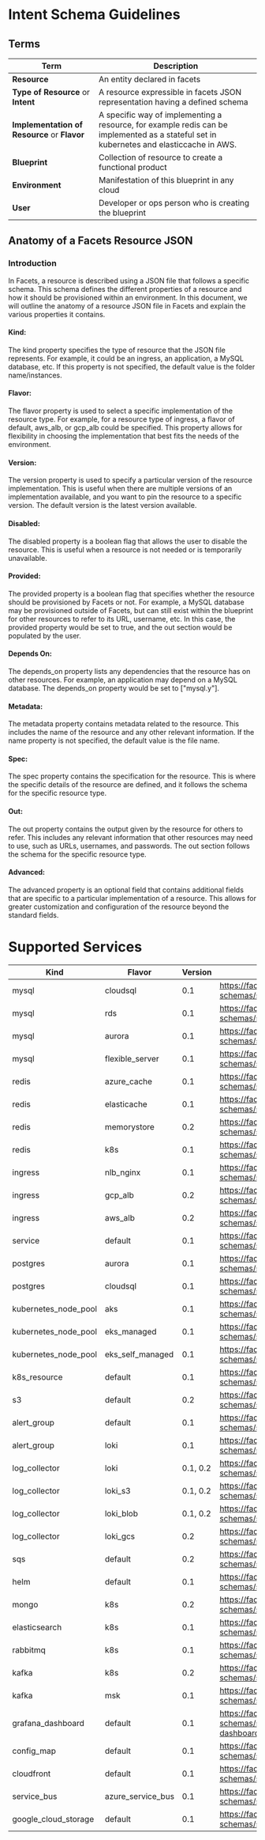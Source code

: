 # Intent Schema Guidelines

## Terms

| Term                                         | Description                                                                                                                              |
|----------------------------------------------|------------------------------------------------------------------------------------------------------------------------------------------|
| **Resource**                                 | An entity declared in facets                                                                                                             |
| **Type of Resource** or **Intent**           | A resource expressible in facets JSON representation having a defined schema                                                             |
| **Implementation of Resource** or **Flavor** | A specific way of implementing a resource, for example redis can be implemented as a stateful set in kubernetes and elasticcache in AWS. |
| **Blueprint**                                | Collection of resource to create a functional product                                                                                    |
| **Environment**                              | Manifestation of this blueprint in any cloud                                                                                             |
| **User**                                     | Developer or ops person who is creating the blueprint                                                                                    |

## Anatomy of a Facets Resource JSON

### Introduction
In Facets, a resource is described using a JSON file that follows a specific schema. This schema defines the different properties of a resource and how it should be provisioned within an environment. In this document, we will outline the anatomy of a resource JSON file in Facets and explain the various properties it contains.

#### Kind:
The kind property specifies the type of resource that the JSON file represents. For example, it could be an ingress, an application, a MySQL database, etc. If this property is not specified, the default value is the folder name/instances.

#### Flavor:
The flavor property is used to select a specific implementation of the resource type. For example, for a resource type of ingress, a flavor of default, aws_alb, or gcp_alb could be specified. This property allows for flexibility in choosing the implementation that best fits the needs of the environment.

#### Version:
The version property is used to specify a particular version of the resource implementation. This is useful when there are multiple versions of an implementation available, and you want to pin the resource to a specific version. The default version is the latest version available.

#### Disabled:
The disabled property is a boolean flag that allows the user to disable the resource. This is useful when a resource is not needed or is temporarily unavailable.

#### Provided:
The provided property is a boolean flag that specifies whether the resource should be provisioned by Facets or not. For example, a MySQL database may be provisioned outside of Facets, but can still exist within the blueprint for other resources to refer to its URL, username, etc. In this case, the provided property would be set to true, and the out section would be populated by the user.

#### Depends On:
The depends_on property lists any dependencies that the resource has on other resources. For example, an application may depend on a MySQL database. The depends_on property would be set to ["mysql.y"].

#### Metadata:
The metadata property contains metadata related to the resource. This includes the name of the resource and any other relevant information. If the name property is not specified, the default value is the file name.

#### Spec:
The spec property contains the specification for the resource. This is where the specific details of the resource are defined, and it follows the schema for the specific resource type.

#### Out:
The out property contains the output given by the resource for others to refer. This includes any relevant information that other resources may need to use, such as URLs, usernames, and passwords. The out section follows the schema for the specific resource type.

#### Advanced:
The advanced property is an optional field that contains additional fields that are specific to a particular implementation of a resource. This allows for greater customization and configuration of the resource beyond the standard fields.

# Supported Services

| Kind                 | Flavor            | Version | Schema                                                                                                | Sample                                                                    | Readme                                                          |
|----------------------|-------------------|---------|-------------------------------------------------------------------------------------------------------|---------------------------------------------------------------------------|-----------------------------------------------------------------|
| mysql                | cloudsql          | 0.1     | https://facets-cloud.github.io/facets-schemas/schemas/mysql/mysql.schema.json                         | [Sample](schemas/mysql/mysql.cloudsql.sample.json)                        | [Readme](schemas/mysql/mysql.schema.md)                         |
| mysql                | rds               | 0.1     | https://facets-cloud.github.io/facets-schemas/schemas/mysql/mysql.schema.json                         | [Sample](schemas/mysql/mysql.rds.sample.json)                             | [Readme](schemas/mysql/mysql.schema.md)                         |
| mysql                | aurora            | 0.1     | https://facets-cloud.github.io/facets-schemas/schemas/mysql/mysql.schema.json                         | [Sample](schemas/mysql/mysql.aurora.sample.json)                          | [Readme](schemas/mysql/mysql.schema.md)                         |
| mysql                | flexible_server   | 0.1     | https://facets-cloud.github.io/facets-schemas/schemas/mysql/mysql.schema.json                         | [Sample](schemas/mysql/mysql.flexible_server.sample.json)                 | [Readme](schemas/mysql/mysql.schema.md)                         |
| redis                | azure_cache       | 0.1     | https://facets-cloud.github.io/facets-schemas/schemas/redis/redis.schema.json                         | [Sample](schemas/redis/redis.sample.json)                                 | [Readme](schemas/redis/redis.schema.md)                         |
| redis                | elasticache       | 0.1     | https://facets-cloud.github.io/facets-schemas/schemas/redis/redis.schema.json                         | [Sample](schemas/redis/redis.sample.json)                                 | [Readme](schemas/redis/redis.schema.md)                         |
| redis                | memorystore       | 0.2     | https://facets-cloud.github.io/facets-schemas/schemas/redis/redis.schema.json                         | [Sample](schemas/redis/redis.sample.json)                                 | [Readme](schemas/redis/redis.schema.md)                         |
| redis                | k8s               | 0.1     | https://facets-cloud.github.io/facets-schemas/schemas/redis/redis.schema.json                         | [Sample](schemas/redis/redis.sample.json)                                 | [Readme](schemas/redis/redis.schema.md)                         |
| ingress              | nlb_nginx         | 0.1     | https://facets-cloud.github.io/facets-schemas/schemas/loadbalancer/ingress.schema.json                | [Sample](schemas/loadbalancer/ingress.nlb_ngnix.sample.json)              | [Readme](schemas/loadbalancer/ingress.schema.md)                |
| ingress              | gcp_alb           | 0.2     | https://facets-cloud.github.io/facets-schemas/schemas/loadbalancer/ingress.schema.json                | [Sample](schemas/loadbalancer/ingress.gcp_alb.sample.json)                | [Readme](schemas/loadbalancer/ingress.schema.md)                |
| ingress              | aws_alb           | 0.2     | https://facets-cloud.github.io/facets-schemas/schemas/loadbalancer/ingress.schema.json                | [Sample](schemas/loadbalancer/ingress.aws_alb.sample.json)                | [Readme](schemas/loadbalancer/ingress.schema.md)                |
| service              | default           | 0.1     | https://facets-cloud.github.io/facets-schemas/schemas/service/service.schema.json                     | [Sample](schemas/service/service.default.sample.json)                     | [Readme](schemas/service/service.schema.md)                     |
| postgres             | aurora            | 0.1     | https://facets-cloud.github.io/facets-schemas/schemas/postgres/postgres.schema.json                   | [Sample](schemas/postgres/postgres.aurora.sample.json)                    | [Readme](schemas/postgres/postgres.schema.md)                   |
| postgres             | cloudsql          | 0.1     | https://facets-cloud.github.io/facets-schemas/schemas/postgres/postgres.schema.json                   | [Sample](schemas/postgres/postgres.cloudsql.sample.json)                  | [Readme](schemas/postgres/postgres.schema.md)                   |
| kubernetes_node_pool | aks               | 0.1     | https://facets-cloud.github.io/facets-schemas/schemas/nodepool/nodepool.schema.json                   | [Sample](schemas/nodepool/nodepool.aks.sample.json)                       | [Readme](schemas/nodepool/nodepool.schema.md)                   |
| kubernetes_node_pool | eks_managed       | 0.1     | https://facets-cloud.github.io/facets-schemas/schemas/nodepool/nodepool.schema.json                   | [Sample](schemas/nodepool/nodepool.eks_managed.sample.json)               | [Readme](schemas/nodepool/nodepool.schema.md)                   |
| kubernetes_node_pool | eks_self_managed  | 0.1     | https://facets-cloud.github.io/facets-schemas/schemas/nodepool/nodepool.schema.json                   | [Sample](schemas/nodepool/nodepool.eks_self_managed.sample.json)          | [Readme](schemas/nodepool/nodepool.schema.md)                   |
| k8s_resource         | default           | 0.1     | https://facets-cloud.github.io/facets-schemas/schemas/k8s_resource/k8s_resource.schema.json           | [Sample](schemas/k8s_resource/k8s_resource.default.sample.json)           | [Readme](schemas/k8s_resource/k8s_resource.schema.md)           |
| s3                   | default           | 0.2     | https://facets-cloud.github.io/facets-schemas/schemas/s3/s3.schema.json                               | [Sample](schemas/s3/s3.default.sample.json)                               | [Readme](schemas/s3/s3.schema.md)                               |
| alert_group          | default           | 0.1     | https://facets-cloud.github.io/facets-schemas/schemas/alert_group/alert_group.schema.json             | [Sample](schemas/alert_group/alert_group.default.sample.json)             | [Readme](schemas/alert_group/alert_group.schema.md)             |
| alert_group          | loki              | 0.1     | https://facets-cloud.github.io/facets-schemas/schemas/alert_group/alert_group.schema.json             | [Sample](schemas/alert_group/alert_group.loki.sample.json)                | [Readme](schemas/alert_group/alert_group.schema.md)             |
| log_collector        | loki              | 0.1, 0.2     | https://facets-cloud.github.io/facets-schemas/schemas/log_collector/log_collector.schema.json         | [Sample](schemas/log_collector/log_collector.loki.sample.json)            | [Readme](schemas/log_collector/log_collector.schema.md)         |
| log_collector        | loki_s3           | 0.1, 0.2     | https://facets-cloud.github.io/facets-schemas/schemas/log_collector/log_collector.schema.json         | [Sample](schemas/log_collector/log_collector.loki_s3.sample.json)         | [Readme](schemas/log_collector/log_collector.schema.md)         |
| log_collector        | loki_blob          | 0.1, 0.2     | https://facets-cloud.github.io/facets-schemas/schemas/log_collector/log_collector.schema.json         | [Sample](schemas/log_collector/log_collector.loki_blob.sample.json)         | [Readme](schemas/log_collector/log_collector.schema.md)         |
| log_collector        | loki_gcs           | 0.2     | https://facets-cloud.github.io/facets-schemas/schemas/log_collector/log_collector.schema.json         | [Sample](schemas/log_collector/log_collector.loki_gcs.sample.json)         | [Readme](schemas/log_collector/log_collector.schema.md)         |
| sqs                  | default           | 0.2     | https://facets-cloud.github.io/facets-schemas/schemas/sqs/sqs.schema.json                             | [Sample](schemas/sqs/sqs.default.sample.json)                             | [Readme](schemas/sqs/sqs.schema.md)                             |
| helm                 | default           | 0.1     | https://facets-cloud.github.io/facets-schemas/schemas/helm/helm.schema.json                           | [Sample](schemas/helm/helm.helm_simple.sample.json)                       | [Readme](schemas/helm/helm.schema.md)                           |
| mongo                | k8s               | 0.2     | https://facets-cloud.github.io/facets-schemas/schemas/mongo/mongo.schema.json                         | [Sample](schemas/mongo/mongo.k8s.sample.json)                             | [Readme](schemas/mongo/mongo.schema.md)                         |
| elasticsearch        | k8s               | 0.1     | https://facets-cloud.github.io/facets-schemas/schemas/elasticsearch/elasticsearch.schema.json         | [Sample](schemas/elasticsearch/elasticsearch.k8s.sample.json)             | [Readme](schemas/elasticsearch/elasticsearch.schema.md)         |
| rabbitmq             | k8s               | 0.1     | https://facets-cloud.github.io/facets-schemas/schemas/rabbitmq/rabbitmq.schema.json                   | [Sample](schemas/rabbitmq/rabbitmq.k8s.sample.json)                       | [Readme](schemas/rabbitmq/rabbitmq.schema.md)                   |
| kafka                | k8s               | 0.2     | https://facets-cloud.github.io/facets-schemas/schemas/kafka/kafka.schema.json                         | [Sample](schemas/kafka/kafka.k8s.sample.json)                             | [Readme](schemas/kafka/kafka.schema.md)                         |
| kafka                | msk               | 0.1     | https://facets-cloud.github.io/facets-schemas/schemas/kafka/kafka.schema.json                         | [Sample](schemas/kafka/kafka.msk.sample.json)                             | [Readme](schemas/kafka/kafka.msk.schema.md)                     |
| grafana_dashboard    | default           | 0.1     | https://facets-cloud.github.io/facets-schemas/schemas/grafana_dashboard/grafana-dashboard.schema.json | [Sample](schemas/grafana_dashboard/grafana_dashboard.default.sample.json) | [Readme](schemas/grafana_dashboard/grafana_dashboard.schema.md) |
| config_map           | default           | 0.1     | https://facets-cloud.github.io/facets-schemas/schemas/config_map/config_map.schema.json               | [Sample](schemas/config_map/config_map.k8s.sample.json)                   | [Readme](schemas/config_map/config_map.schema.md)               |
| cloudfront           | default           | 0.1     | https://facets-cloud.github.io/facets-schemas/schemas/cloudfront/cloudfront.schema.json               | [Sample](schemas/cloudfront/cloudfront.default.sample.json)               | [Readme](schemas/cloudfront/cloudfront.schema.md)               |
| service_bus          | azure_service_bus | 0.1     | https://facets-cloud.github.io/facets-schemas/schemas/service_bus.azure_service_bus.schema.json       | [Sample](schemas/service_bus/service_bus.azure_service_bus.schema.json)   | [Readme](schemas/service_bus/service_bus.schema.md)             |
| google_cloud_storage          | default | 0.1     | https://facets-cloud.github.io/facets-schemas/schemas/google_cloud_storage.schema.json       | [Sample](schemas/google_cloud_storage/google_cloud_storage.schema.json)   | [Readme](schemas/google_cloud_storage/google_cloud_storage.schema.md)             |
